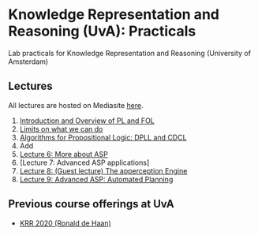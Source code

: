 # Knowledge Representation and Reasoning (UvA): Practicals
Lab practicals for Knowledge Representation and Reasoning (University of Amsterdam)


## Lectures

All lectures are hosted on Mediasite [here](https://webcolleges.uva.nl/Mediasite/Catalog/Full/952cc21ba0864b6b94ffd91d06803a2921).

1. [Introduction and Overview of PL and FOL](https://webcolleges.uva.nl/Mediasite/Play/71ad46687c724dddaeac8b8460ada0061d?catalog=952cc21ba0864b6b94ffd91d06803a2921&playFrom=941&autoStart=true)
2. [Limits on what we can do](https://webcolleges.uva.nl/Mediasite/Play/a14b8a6b01a842219c81914ee28b85521d?catalog=952cc21ba0864b6b94ffd91d06803a2921&playFrom=624465&autoStart=true)
3. [Algorithms for Propositional Logic: DPLL and CDCL](https://webcolleges.uva.nl/Mediasite/Play/09149218fc3c4ac78ead716864475ba11d?catalog=952cc21ba0864b6b94ffd91d06803a2921&playFrom=570&autoStart=true)
4. Add
5. [Lecture 6: More about ASP](https://webcolleges.uva.nl/Mediasite/Play/f79947d4597546fc8549e1cb8f2f07011d?catalog=952cc21ba0864b6b94ffd91d06803a2921&playFrom=766026&autoStart=true)
6. [Lecture 7: Advanced ASP applications]
7. [Lecture 8: (Guest lecture) The apperception Engine](https://webcolleges.uva.nl/Mediasite/Play/e3facc937362477f8a779ae686a319fc1d?catalog=952cc21ba0864b6b94ffd91d06803a2921&playFrom=306489&autoStart=true)
8. [Lecture 9: Advanced ASP: Automated Planning](https://webcolleges.uva.nl/Mediasite/Play/cbd0b924d3df4a5d83de113d2d262d6e1d?catalog=952cc21ba0864b6b94ffd91d06803a2921&playFrom=454585&autoStart=true)

## Previous course offerings at UvA

* [KRR 2020 (Ronald de Haan)](https://github.com/rdehaan/KRR-course-2020)
